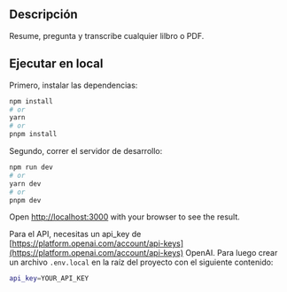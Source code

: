 ## Descripción

Resume, pregunta y transcribe cualquier lilbro o PDF.

## Ejecutar en local

Primero, instalar las dependencias:

```bash
npm install
# or
yarn
# or
pnpm install
```

Segundo, correr el servidor de desarrollo:

```bash
npm run dev
# or
yarn dev
# or
pnpm dev
```

Open [http://localhost:3000](http://localhost:3000) with your browser to see the result.

Para el API, necesitas un api_key de [https://platform.openai.com/account/api-keys](https://platform.openai.com/account/api-keys) OpenAI. Para luego crear un archivo `.env.local` en la raíz del proyecto con el siguiente contenido:

```bash
api_key=YOUR_API_KEY
```

